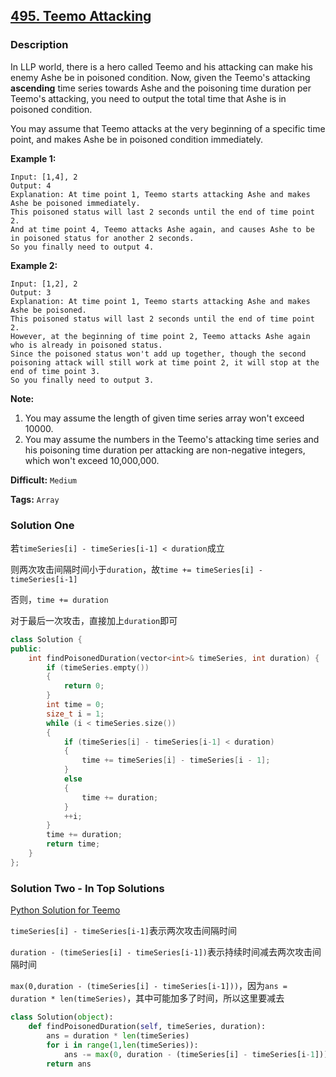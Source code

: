 ## [495. Teemo Attacking](https://leetcode.com/problems/teemo-attacking/#/description)

### Description

In LLP world, there is a hero called Teemo and his attacking can make his enemy Ashe be in poisoned condition. Now, given the Teemo's attacking **ascending** time series towards Ashe and the poisoning time duration per Teemo's attacking, you need to output the total time that Ashe is in poisoned condition.

You may assume that Teemo attacks at the very beginning of a specific time point, and makes Ashe be in poisoned condition immediately.

**Example 1:**

```
Input: [1,4], 2
Output: 4
Explanation: At time point 1, Teemo starts attacking Ashe and makes Ashe be poisoned immediately. 
This poisoned status will last 2 seconds until the end of time point 2. 
And at time point 4, Teemo attacks Ashe again, and causes Ashe to be in poisoned status for another 2 seconds. 
So you finally need to output 4.

```

**Example 2:**

```
Input: [1,2], 2
Output: 3
Explanation: At time point 1, Teemo starts attacking Ashe and makes Ashe be poisoned. 
This poisoned status will last 2 seconds until the end of time point 2. 
However, at the beginning of time point 2, Teemo attacks Ashe again who is already in poisoned status. 
Since the poisoned status won't add up together, though the second poisoning attack will still work at time point 2, it will stop at the end of time point 3. 
So you finally need to output 3.

```

**Note:**

1. You may assume the length of given time series array won't exceed 10000.
2. You may assume the numbers in the Teemo's attacking time series and his poisoning time duration per attacking are non-negative integers, which won't exceed 10,000,000.



**Difficult:** `Medium`

**Tags:** `Array`



### Solution One

若`timeSeries[i] - timeSeries[i-1] < duration`成立

则两次攻击间隔时间小于`duration`，故`time += timeSeries[i] - timeSeries[i-1]`

否则，`time += duration`

对于最后一次攻击，直接加上`duration`即可

```c++
class Solution {
public:
    int findPoisonedDuration(vector<int>& timeSeries, int duration) {
        if (timeSeries.empty())
        {
            return 0;
        }
        int time = 0;
        size_t i = 1;
        while (i < timeSeries.size())
        {
            if (timeSeries[i] - timeSeries[i-1] < duration)
            {
                time += timeSeries[i] - timeSeries[i - 1];
            }
            else
            {
                time += duration;
            }
            ++i;
        }
        time += duration;
        return time;
    }
};
```



### Solution Two - In Top Solutions

[Python Solution for Teemo](https://discuss.leetcode.com/topic/77360/python-solution-for-teemo)

`timeSeries[i] - timeSeries[i-1]`表示两次攻击间隔时间

`duration - (timeSeries[i] - timeSeries[i-1])`表示持续时间减去两次攻击间隔时间

`max(0,duration - (timeSeries[i] - timeSeries[i-1]))`，因为`ans = duration * len(timeSeries)`，其中可能加多了时间，所以这里要减去

```python
class Solution(object):
    def findPoisonedDuration(self, timeSeries, duration):
        ans = duration * len(timeSeries)
        for i in range(1,len(timeSeries)):
            ans -= max(0, duration - (timeSeries[i] - timeSeries[i-1]))
        return ans
```



